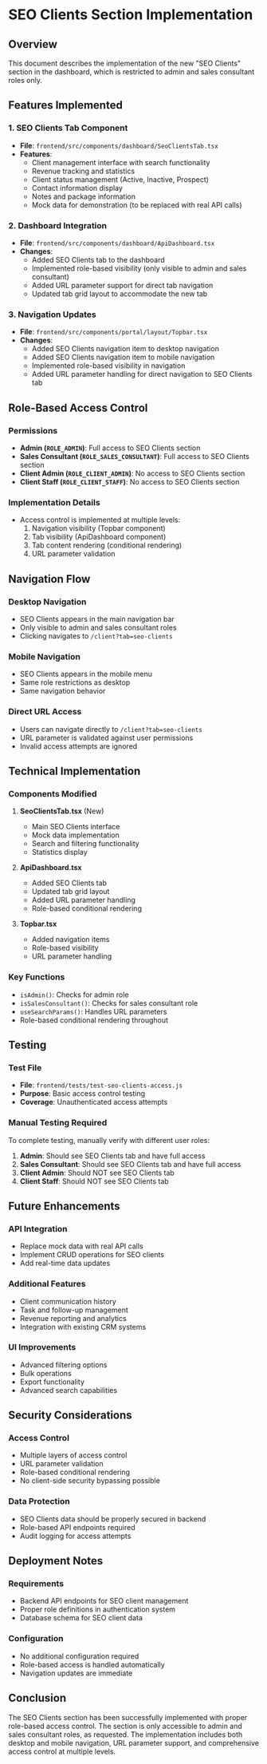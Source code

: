 # SEO Clients Section Implementation

## Overview
This document describes the implementation of the new "SEO Clients" section in the dashboard, which is restricted to admin and sales consultant roles only.

## Features Implemented

### 1. SEO Clients Tab Component
- **File**: `frontend/src/components/dashboard/SeoClientsTab.tsx`
- **Features**:
  - Client management interface with search functionality
  - Revenue tracking and statistics
  - Client status management (Active, Inactive, Prospect)
  - Contact information display
  - Notes and package information
  - Mock data for demonstration (to be replaced with real API calls)

### 2. Dashboard Integration
- **File**: `frontend/src/components/dashboard/ApiDashboard.tsx`
- **Changes**:
  - Added SEO Clients tab to the dashboard
  - Implemented role-based visibility (only visible to admin and sales consultant)
  - Added URL parameter support for direct tab navigation
  - Updated tab grid layout to accommodate the new tab

### 3. Navigation Updates
- **File**: `frontend/src/components/portal/layout/Topbar.tsx`
- **Changes**:
  - Added SEO Clients navigation item to desktop navigation
  - Added SEO Clients navigation item to mobile navigation
  - Implemented role-based visibility in navigation
  - Added URL parameter handling for direct navigation to SEO Clients tab

## Role-Based Access Control

### Permissions
- **Admin (`ROLE_ADMIN`)**: Full access to SEO Clients section
- **Sales Consultant (`ROLE_SALES_CONSULTANT`)**: Full access to SEO Clients section
- **Client Admin (`ROLE_CLIENT_ADMIN`)**: No access to SEO Clients section
- **Client Staff (`ROLE_CLIENT_STAFF`)**: No access to SEO Clients section

### Implementation Details
- Access control is implemented at multiple levels:
  1. Navigation visibility (Topbar component)
  2. Tab visibility (ApiDashboard component)
  3. Tab content rendering (conditional rendering)
  4. URL parameter validation

## Navigation Flow

### Desktop Navigation
- SEO Clients appears in the main navigation bar
- Only visible to admin and sales consultant roles
- Clicking navigates to `/client?tab=seo-clients`

### Mobile Navigation
- SEO Clients appears in the mobile menu
- Same role restrictions as desktop
- Same navigation behavior

### Direct URL Access
- Users can navigate directly to `/client?tab=seo-clients`
- URL parameter is validated against user permissions
- Invalid access attempts are ignored

## Technical Implementation

### Components Modified
1. **SeoClientsTab.tsx** (New)
   - Main SEO Clients interface
   - Mock data implementation
   - Search and filtering functionality
   - Statistics display

2. **ApiDashboard.tsx**
   - Added SEO Clients tab
   - Updated tab grid layout
   - Added URL parameter handling
   - Role-based conditional rendering

3. **Topbar.tsx**
   - Added navigation items
   - Role-based visibility
   - URL parameter handling

### Key Functions
- `isAdmin()`: Checks for admin role
- `isSalesConsultant()`: Checks for sales consultant role
- `useSearchParams()`: Handles URL parameters
- Role-based conditional rendering throughout

## Testing

### Test File
- **File**: `frontend/tests/test-seo-clients-access.js`
- **Purpose**: Basic access control testing
- **Coverage**: Unauthenticated access attempts

### Manual Testing Required
To complete testing, manually verify with different user roles:
1. **Admin**: Should see SEO Clients tab and have full access
2. **Sales Consultant**: Should see SEO Clients tab and have full access
3. **Client Admin**: Should NOT see SEO Clients tab
4. **Client Staff**: Should NOT see SEO Clients tab

## Future Enhancements

### API Integration
- Replace mock data with real API calls
- Implement CRUD operations for SEO clients
- Add real-time data updates

### Additional Features
- Client communication history
- Task and follow-up management
- Revenue reporting and analytics
- Integration with existing CRM systems

### UI Improvements
- Advanced filtering options
- Bulk operations
- Export functionality
- Advanced search capabilities

## Security Considerations

### Access Control
- Multiple layers of access control
- URL parameter validation
- Role-based conditional rendering
- No client-side security bypassing possible

### Data Protection
- SEO Clients data should be properly secured in backend
- Role-based API endpoints required
- Audit logging for access attempts

## Deployment Notes

### Requirements
- Backend API endpoints for SEO client management
- Proper role definitions in authentication system
- Database schema for SEO client data

### Configuration
- No additional configuration required
- Role-based access is handled automatically
- Navigation updates are immediate

## Conclusion

The SEO Clients section has been successfully implemented with proper role-based access control. The section is only accessible to admin and sales consultant roles, as requested. The implementation includes both desktop and mobile navigation, URL parameter support, and comprehensive access control at multiple levels.
